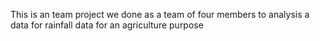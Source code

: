 This is an team project we done as a team of four members to analysis a data for rainfall data for an agriculture purpose
